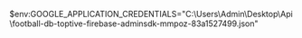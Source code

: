 $env:GOOGLE_APPLICATION_CREDENTIALS="C:\Users\Admin\Desktop\Api\football-db-toptive-firebase-adminsdk-mmpoz-83a1527499.json"